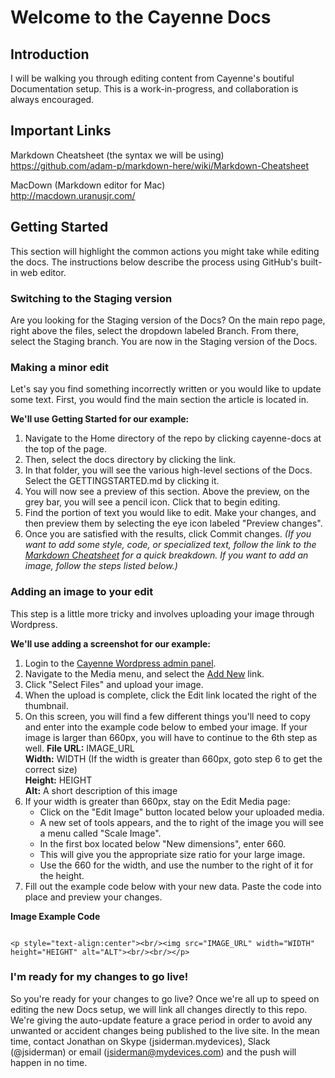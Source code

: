 # Welcome to the Cayenne Docs

## Introduction
I will be walking you through editing content from Cayenne's boutiful Documentation setup. This is a work-in-progress, and collaboration is always encouraged.


## Important Links
Markdown Cheatsheet (the syntax we will be using)<br/>
https://github.com/adam-p/markdown-here/wiki/Markdown-Cheatsheet

MacDown (Markdown editor for Mac)<br/>
http://macdown.uranusjr.com/


## Getting Started
This section will highlight the common actions you might take while editing the docs. The instructions below describe the process using GitHub's built-in web editor.

### Switching to the Staging version
Are you looking for the Staging version of the Docs? On the main repo page, right above the files, select the dropdown labeled Branch. From there, select the Staging branch. You are now in the Staging version of the Docs.

### Making a minor edit
Let's say you find something incorrectly written or you would like to update some text. First, you would find the main section the article is located in. 

**We'll use Getting Started for our example:**

1. Navigate to the Home directory of the repo by clicking cayenne-docs at the top of the page.
2. Then, select the docs directory by clicking the link.
3. In that folder, you will see the various high-level sections of the Docs. Select the GETTINGSTARTED.md by clicking it.
4. You will now see a preview of this section. Above the preview, on the grey bar, you will see a pencil icon. Click that to begin editing.
5. Find the portion of text you would like to edit. Make your changes, and then preview them by selecting the eye icon labeled "Preview changes".
6. Once you are satisfied with the results, click Commit changes. 
*(If you want to add some style, code, or specialized text, follow the link to the [Markdown Cheatsheet](https://github.com/adam-p/markdown-here/wiki/Markdown-Cheatsheet) for a quick breakdown. If you want to add an image, follow the steps listed below.)*

### Adding an image to your edit
This step is a little more tricky and involves uploading your image through Wordpress.

**We'll use adding a screenshot for our example:**

1. Login to the [Cayenne Wordpress admin panel](http://www.cayenne-mydevices.com/wp-admin).
2. Navigate to the Media menu, and select the [Add New](http://www.cayenne-mydevices.com/wp-admin/media-new.php) link.
3. Click "Select Files" and upload your image.
4. When the upload is complete, click the Edit link located the right of the thumbnail.
5. On this screen, you will find a few different things you'll need to copy and enter into the example code below to embed your image. If your image is larger than 660px, you will have to continue to the 6th step as well.
    **File URL:** IMAGE_URL <br/>
    **Width:** WIDTH (If the width is greater than 660px, goto step 6 to get the correct size)<br/>
    **Height:** HEIGHT <br/>
    **Alt:** A short description of this image
6. If your width is greater than 660px, stay on the Edit Media page:
   * Click on the "Edit Image" button located below your uploaded media.
   * A new set of tools appears, and the to right of the image you will see a menu called "Scale Image". 
   * In the first box located below "New dimensions", enter 660. 
   * This will give you the appropriate size ratio for your large image. 
   * Use the 660 for the width, and use the number to the right of it for the height.
7. Fill out the example code below with your new data. Paste the code into place and preview your changes.
    
**Image Example Code**
```

<p style="text-align:center"><br/><img src="IMAGE_URL" width="WIDTH" height="HEIGHT" alt="ALT"><br/><br/></p>

```


### I'm ready for my changes to go live!
So you're ready for your changes to go live? Once we're all up to speed on editing the new Docs setup, we will link all changes directly to this repo. We're giving the auto-update feature a grace period in order to avoid any unwanted or accident changes being published to the live site. In the mean time, contact Jonathan on Skype (jsiderman.mydevices), Slack (@jsiderman) or email (jsiderman@mydevices.com) and the push will happen in no time. 

